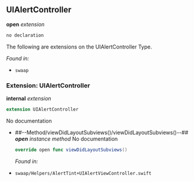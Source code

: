 ## UIAlertController

**open** *extension*

```swift
no declaration
```

The following are extensions on the UIAlertController Type.



*Found in:*

* `swaap`


### Extension: UIAlertController

**internal** *extension*

```swift
extension UIAlertController
```

No documentation




* ##--Method/viewDidLayoutSubviews()/viewDidLayoutSubviews()--##
	***open*** *instance method*
	No documentation
	```swift
	override open func viewDidLayoutSubviews()
	```
	*Found in:*

* `swaap/Helpers/AlertTint+UIAlertViewController.swift`




